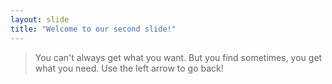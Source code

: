 ```yaml
---
layout: slide
title: "Welcome to our second slide!"
---
```

> You can't always get what you want.
> But you find sometimes, you get what you need.
Use the left arrow to go back!
